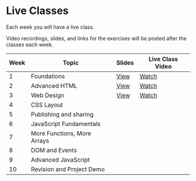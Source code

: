 # Live Classes

Each week you will have a live class. 

Video recordings, slides, and links for the exercises will be posted after the classes each week.

| Week | Topic                       |  Slides     | Live Class Video| 
|------|------------------------     |-------------|-----------------|
| 1    | Foundations                 |[View](https://docs.google.com/presentation/d/1xw9foM1xACAP2u7lH7N0kauO3VvLnXD_UmsNpP1gI1s/edit?usp=sharing)   |  [Watch](https://youtu.be/W6TfEzi31Jk?list=PLEApm5XV23vXb4jyGTf9UP2t4p9mJ2oce)    |                                     
| 2    | Advanced HTML               |[View](https://docs.google.com/presentation/d/1KgP5ohW2l9KwyJrk1UHsezE3yDe6iQCjP31zsQ2cOHs/edit?usp=sharing)           |[Watch](https://youtu.be/wy7rAbM-qhc?list=PLEApm5XV23vXb4jyGTf9UP2t4p9mJ2oce)            |                                    
| 3    | Web Design                  |[View](https://docs.google.com/presentation/d/1ZlkGBni65H81vO0YgWUfeXuTxqekVQCfH7myYCcRPOQ/edit?usp=sharing)           |[Watch](https://youtu.be/dygob2Xy_iw)              |                                     
| 4    | CSS Layout                  |             |                 |                                   
| 5    | Publishing and sharing      |             |                 |                                     
| 6    | JavaScript Fundamentals     |             |                 |                                      
| 7    | More Functions, More Arrays |             |                 |                                      
| 8    | DOM and Events              |             |                 |                                      
| 9    | Advanced JavaScript         |             |                 |                                      
| 10   | Revision and Project Demo   |             |                 |                                      



<!-- 
| Week | Topic                  |  Slides     | Live Class Video| Section 2 Video | Exercise  | Link     |
|------|------------------------|-------------|-----------------|-----------------|-----------|----------|
| 1    | Foundations            |[View][S1]   |[Watch][V1]      |[Watch][V1]      |[View][E1] |[Doc][L1] |
| 2    | Advanced HTML          |             |                 |                 |           |          |
| 3    | Web Design             |[View][S2]   |[Watch][V2a]     |[Watch][V2b]     |[View][E2] |[Doc][L2] |
| 3    | Action and Interaction |[View][S3]   |[Watch][V3a]     |[Watch][V3b]     |[View][E3] |[Doc][L3] |
| 4    | Layout                 |[View][S4]   |[Watch][V4a]     |[Watch][V4b]     |[View][E4] |[Doc][L4] |
| 5    | Publishing and Sharing |             |                 |                 |           |          |
| 5    | Publishing and Sharing |             |                 |                 |           |          | -->

<!-- **Class Participation (30%)** will based on submission of the activities or 
exercises in the live class, and scored based on completion, not correctness.

If you miss a class, first notify your instructor. Then, review the slides and 
recording of the class and submit the activity or exercise. -->

<!-- Week 1
[S1]: https://docs.google.com/presentation/d/1xw9foM1xACAP2u7lH7N0kauO3VvLnXD_UmsNpP1gI1s/edit?usp=sharing
[V1]: https://youtu.be/W6TfEzi31Jk?list=PLEApm5XV23vXb4jyGTf9UP2t4p9mJ2oce -->
<!-- [E1]: https://www.youtube.com/embed/FdenvaWdkIA?start=1915 -->
<!-- [L1]: https://docs.google.com/forms/d/e/1FAIpQLSefepTvuYSTm7Ed6UV6YFAknse_-1Lg6psi_RX4n-UL4KeGdA/viewform -->

<!-- Week 2 -->
<!-- [S2]: https://docs.google.com/presentation/d/1CliR1sCVeqEFxRNuWDYTyYaEdLMgMwXIfF0A-mcH2is/edit?usp=sharing
[V2a]: https://youtu.be/MzMIlXdpIxE
[V2b]: https://youtu.be/RxELqwNp_Kg
[E2]: https://youtu.be/RxELqwNp_Kg?t=1828
[L2]: https://docs.google.com/forms/d/e/1FAIpQLSeiRMuey1EvlErCvLGm54BVA50hXQ-6ZjJoONuU8Nf2UtTCmQ/viewform -->

<!-- Week 3 -->
<!-- [S3]: https://docs.google.com/presentation/d/10bzjcH_ezmeL_bxk71bXQe1F2FE3sFmCD5bKvMlEFqI/edit?usp=sharing
[V3a]: https://youtu.be/TAXNkbas62g
[V3b]: https://youtu.be/kZLrJ7u8Dzo
[E3]: https://youtu.be/TAXNkbas62g?t=1070
[L3]: https://docs.google.com/forms/d/e/1FAIpQLSckNUyPq-7j3awnFJHZT6NLIrNNXxDgW6QsKY-a0eMHa7Il0w/viewform -->

<!-- Week 4 -->
<!-- [S4]: https://docs.google.com/presentation/d/1PPYWb6yyR_VD10X4ajwHdvikVB7lJ1jja-_0eVYlY1w/edit?usp=sharing
[V4a]: https://youtu.be/gvCvkOMjQEU
[V4b]: https://youtu.be/gti6TYXUtKQ
[E4]: https://youtu.be/gti6TYXUtKQ?t=1370
[L4]: https://docs.google.com/forms/d/e/1FAIpQLSdsH-is_fUt88N-MZGIbrd2l3rsVxIO1ppazy9jdoM_QTRRZA/viewform -->

